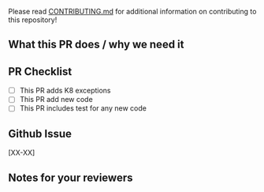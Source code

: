 Please read [CONTRIBUTING.md](CONTRIBUTING.md) for additional information on contributing to this repository!

<!-- A short description of what your PR does and what it solves. -->

## What this PR does / why we need it

## PR Checklist

- [ ] This PR adds K8 exceptions
- [ ] This PR add new code
- [ ] This PR includes test for any new code

## Github Issue

[XX-XX]

<!-- Notes that may be helpful for anyone reviewing this PR -->

## Notes for your reviewers
